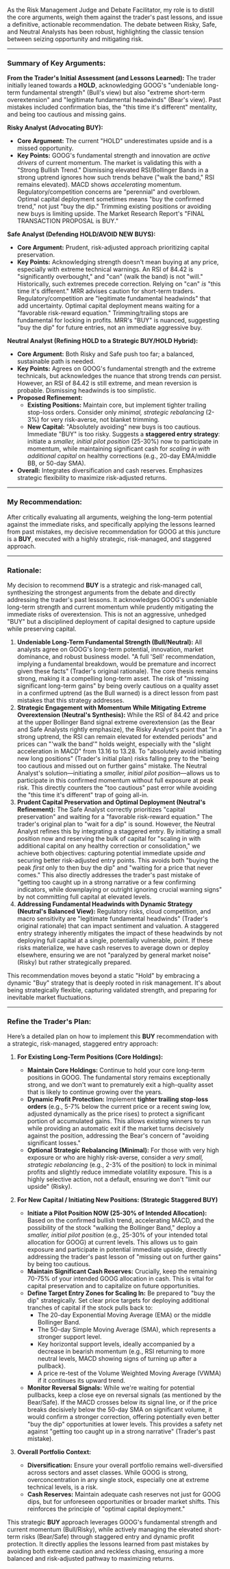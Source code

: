 As the Risk Management Judge and Debate Facilitator, my role is to distill the core arguments, weigh them against the trader's past lessons, and issue a definitive, actionable recommendation. The debate between Risky, Safe, and Neutral Analysts has been robust, highlighting the classic tension between seizing opportunity and mitigating risk.

---

### **Summary of Key Arguments:**

**From the Trader's Initial Assessment (and Lessons Learned):**
The trader initially leaned towards a **HOLD**, acknowledging GOOG's "undeniable long-term fundamental strength" (Bull's view) but also "extreme short-term overextension" and "legitimate fundamental headwinds" (Bear's view). Past mistakes included confirmation bias, the "this time it's different" mentality, and being too cautious and missing gains.

**Risky Analyst (Advocating BUY):**
*   **Core Argument:** The current "HOLD" underestimates upside and is a missed opportunity.
*   **Key Points:** GOOG's fundamental strength and innovation are *active drivers* of current momentum. The market is validating this with a "Strong Bullish Trend." Dismissing elevated RSI/Bollinger Bands in a strong uptrend ignores how such trends behave ("walk the band," RSI remains elevated). MACD shows *accelerating* momentum. Regulatory/competition concerns are "perennial" and overblown. Optimal capital deployment sometimes means "buy the confirmed trend," not just "buy the dip." Trimming existing positions or avoiding new buys is limiting upside. The Market Research Report's "FINAL TRANSACTION PROPOSAL is BUY."

**Safe Analyst (Defending HOLD/AVOID NEW BUYS):**
*   **Core Argument:** Prudent, risk-adjusted approach prioritizing capital preservation.
*   **Key Points:** Acknowledging strength doesn't mean buying at any price, especially with extreme technical warnings. An RSI of 84.42 is "significantly overbought," and "can" (walk the band) is not "will." Historically, such extremes precede correction. Relying on "can" *is* "this time it's different." MRR advises caution for short-term traders. Regulatory/competition are "legitimate fundamental headwinds" that add uncertainty. Optimal capital deployment means waiting for a "favorable risk-reward equation." Trimming/trailing stops are fundamental for locking in profits. MRR's "BUY" is nuanced, suggesting "buy the dip" for future entries, not an immediate aggressive buy.

**Neutral Analyst (Refining HOLD to a Strategic BUY/HOLD Hybrid):**
*   **Core Argument:** Both Risky and Safe push too far; a balanced, sustainable path is needed.
*   **Key Points:** Agrees on GOOG's fundamental strength and the extreme technicals, but acknowledges the nuance that strong trends *can* persist. However, an RSI of 84.42 is still extreme, and mean reversion is probable. Dismissing headwinds is too simplistic.
*   **Proposed Refinement:**
    *   **Existing Positions:** Maintain core, but implement tighter trailing stop-loss orders. Consider only *minimal, strategic rebalancing* (2-3%) for very risk-averse, not blanket trimming.
    *   **New Capital:** "Absolutely avoiding" new buys is too cautious. Immediate "BUY" is too risky. Suggests a **staggered entry strategy**: initiate a *smaller, initial pilot position* (25-30%) now to participate in momentum, while maintaining significant cash for *scaling in with additional capital* on healthy corrections (e.g., 20-day EMA/middle BB, or 50-day SMA).
*   **Overall:** Integrates diversification and cash reserves. Emphasizes strategic flexibility to maximize risk-adjusted returns.

---

### **My Recommendation:**

After critically evaluating all arguments, weighing the long-term potential against the immediate risks, and specifically applying the lessons learned from past mistakes, my decisive recommendation for GOOG at this juncture is a **BUY**, executed with a highly strategic, risk-managed, and staggered approach.

---

### **Rationale:**

My decision to recommend **BUY** is a strategic and risk-managed call, synthesizing the strongest arguments from the debate and directly addressing the trader's past lessons. It acknowledges GOOG's undeniable long-term strength and current momentum while prudently mitigating the immediate risks of overextension. This is not an aggressive, unhedged "BUY" but a disciplined deployment of capital designed to capture upside while preserving capital.

1.  **Undeniable Long-Term Fundamental Strength (Bull/Neutral):** All analysts agree on GOOG's long-term potential, innovation, market dominance, and robust business model. "A full 'Sell' recommendation, implying a fundamental breakdown, would be premature and incorrect given these facts" (Trader's original rationale). The core thesis remains strong, making it a compelling long-term asset. The risk of "missing significant long-term gains" by being overly cautious on a quality asset in a confirmed uptrend (as the Bull warned) is a direct lesson from past mistakes that this strategy addresses.
2.  **Strategic Engagement with Momentum While Mitigating Extreme Overextension (Neutral's Synthesis):** While the RSI of 84.42 and price at the upper Bollinger Band signal extreme overextension (as the Bear and Safe Analysts rightly emphasize), the Risky Analyst's point that "in a strong uptrend, the RSI can remain elevated for extended periods" and prices can "'walk the band'" holds weight, especially with the "slight acceleration in MACD" from 13.16 to 13.28. To "absolutely avoid initiating new long positions" (Trader's initial plan) risks falling prey to the "being too cautious and missed out on further gains" mistake. The Neutral Analyst's solution—initiating a *smaller, initial pilot position*—allows us to participate in this confirmed momentum without full exposure at peak risk. This directly counters the "too cautious" past error while avoiding the "this time it's different" trap of going all-in.
3.  **Prudent Capital Preservation and Optimal Deployment (Neutral's Refinement):** The Safe Analyst correctly prioritizes "capital preservation" and waiting for a "favorable risk-reward equation." The trader's original plan to "wait for a dip" is sound. However, the Neutral Analyst refines this by integrating a staggered entry. By initiating a small position now and reserving the bulk of capital for "scaling in with additional capital on any healthy correction or consolidation," we achieve both objectives: capturing potential immediate upside *and* securing better risk-adjusted entry points. This avoids both "buying the peak *first* only to then buy the dip" and "waiting for a price that never comes." This also directly addresses the trader's past mistake of "getting too caught up in a strong narrative or a few confirming indicators, while downplaying or outright ignoring crucial warning signs" by not committing full capital at elevated levels.
4.  **Addressing Fundamental Headwinds with Dynamic Strategy (Neutral's Balanced View):** Regulatory risks, cloud competition, and macro sensitivity are "legitimate fundamental headwinds" (Trader's original rationale) that can impact sentiment and valuation. A staggered entry strategy inherently mitigates the impact of these headwinds by not deploying full capital at a single, potentially vulnerable, point. If these risks materialize, we have cash reserves to average down or deploy elsewhere, ensuring we are not "paralyzed by general market noise" (Risky) but rather strategically prepared.

This recommendation moves beyond a static "Hold" by embracing a dynamic "Buy" strategy that is deeply rooted in risk management. It's about being strategically flexible, capturing validated strength, and preparing for inevitable market fluctuations.

---

### **Refine the Trader's Plan:**

Here’s a detailed plan on how to implement this **BUY** recommendation with a strategic, risk-managed, staggered entry approach:

1.  **For Existing Long-Term Positions (Core Holdings):**
    *   **Maintain Core Holdings:** Continue to hold your core long-term positions in GOOG. The fundamental story remains exceptionally strong, and we don't want to prematurely exit a high-quality asset that is likely to continue growing over the years.
    *   **Dynamic Profit Protection:** Implement **tighter trailing stop-loss orders** (e.g., 5-7% below the current price or a recent swing low, adjusted dynamically as the price rises) to protect a significant portion of accumulated gains. This allows existing winners to run while providing an automatic exit if the market turns decisively against the position, addressing the Bear's concern of "avoiding significant losses."
    *   **Optional Strategic Rebalancing (Minimal):** For those with very high exposure or who are highly risk-averse, consider a *very small, strategic rebalancing* (e.g., 2-3% of the position) to lock in minimal profits and slightly reduce immediate volatility exposure. This is a highly selective action, not a default, ensuring we don't "limit our upside" (Risky).

2.  **For New Capital / Initiating New Positions: (Strategic Staggered BUY)**
    *   **Initiate a Pilot Position NOW (25-30% of Intended Allocation):** Based on the confirmed bullish trend, accelerating MACD, and the possibility of the stock "walking the Bollinger Band," deploy a *smaller, initial pilot position* (e.g., 25-30% of your intended total allocation for GOOG) at current levels. This allows us to gain exposure and participate in potential immediate upside, directly addressing the trader's past lesson of "missing out on further gains" by being too cautious.
    *   **Maintain Significant Cash Reserves:** Crucially, keep the remaining 70-75% of your intended GOOG allocation in cash. This is vital for capital preservation and to capitalize on future opportunities.
    *   **Define Target Entry Zones for Scaling In:** Be prepared to "buy the dip" strategically. Set clear price targets for deploying additional tranches of capital if the stock pulls back to:
        *   The 20-day Exponential Moving Average (EMA) or the middle Bollinger Band.
        *   The 50-day Simple Moving Average (SMA), which represents a stronger support level.
        *   Key horizontal support levels, ideally accompanied by a decrease in bearish momentum (e.g., RSI returning to more neutral levels, MACD showing signs of turning up after a pullback).
        *   A price re-test of the Volume Weighted Moving Average (VWMA) if it continues its upward trend.
    *   **Monitor Reversal Signals:** While we're waiting for potential pullbacks, keep a close eye on reversal signals (as mentioned by the Bear/Safe). If the MACD crosses below its signal line, or if the price breaks decisively below the 50-day SMA on significant volume, it would confirm a stronger correction, offering potentially even better "buy the dip" opportunities at lower levels. This provides a safety net against "getting too caught up in a strong narrative" (Trader's past mistake).

3.  **Overall Portfolio Context:**
    *   **Diversification:** Ensure your overall portfolio remains well-diversified across sectors and asset classes. While GOOG is strong, overconcentration in any single stock, especially one at extreme technical levels, is a risk.
    *   **Cash Reserves:** Maintain adequate cash reserves not just for GOOG dips, but for unforeseen opportunities or broader market shifts. This reinforces the principle of "optimal capital deployment."

This strategic **BUY** approach leverages GOOG's fundamental strength and current momentum (Bull/Risky), while actively managing the elevated short-term risks (Bear/Safe) through staggered entry and dynamic profit protection. It directly applies the lessons learned from past mistakes by avoiding both extreme caution and reckless chasing, ensuring a more balanced and risk-adjusted pathway to maximizing returns.